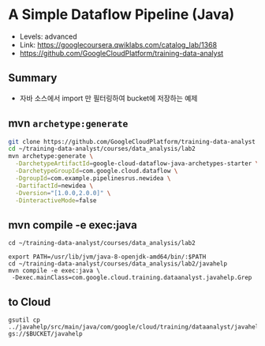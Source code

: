 # A Simple Dataflow Pipeline (Java)
- Levels: advanced
- Link: https://googlecoursera.qwiklabs.com/catalog_lab/1368
- https://github.com/GoogleCloudPlatform/training-data-analyst

## Summary
- 자바 소스에서 import 만 필터링하여 bucket에 저장하는 예제

## mvn `archetype:generate`
~~~bash
git clone https://github.com/GoogleCloudPlatform/training-data-analyst
cd ~/training-data-analyst/courses/data_analysis/lab2
mvn archetype:generate \
  -DarchetypeArtifactId=google-cloud-dataflow-java-archetypes-starter \
  -DarchetypeGroupId=com.google.cloud.dataflow \
  -DgroupId=com.example.pipelinesrus.newidea \
  -DartifactId=newidea \
  -Dversion="[1.0.0,2.0.0]" \
  -DinteractiveMode=false
~~~

## mvn compile -e exec:java
~~~
cd ~/training-data-analyst/courses/data_analysis/lab2

export PATH=/usr/lib/jvm/java-8-openjdk-amd64/bin/:$PATH
cd ~/training-data-analyst/courses/data_analysis/lab2/javahelp
mvn compile -e exec:java \
 -Dexec.mainClass=com.google.cloud.training.dataanalyst.javahelp.Grep
~~~

## to Cloud
~~~
gsutil cp ../javahelp/src/main/java/com/google/cloud/training/dataanalyst/javahelp/*.java gs://$BUCKET/javahelp
~~~